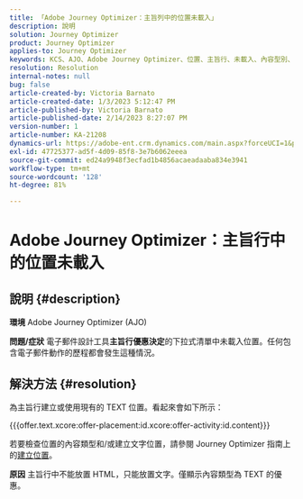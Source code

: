 ```yaml
---
title: 「Adobe Journey Optimizer：主旨列中的位置未載入」
description: 說明
solution: Journey Optimizer
product: Journey Optimizer
applies-to: Journey Optimizer
keywords: KCS、AJO、Adobe Journey Optimizer、位置、主旨行、未載入、內容型別、html、文字
resolution: Resolution
internal-notes: null
bug: false
article-created-by: Victoria Barnato
article-created-date: 1/3/2023 5:12:47 PM
article-published-by: Victoria Barnato
article-published-date: 2/14/2023 8:27:07 PM
version-number: 1
article-number: KA-21208
dynamics-url: https://adobe-ent.crm.dynamics.com/main.aspx?forceUCI=1&pagetype=entityrecord&etn=knowledgearticle&id=1597f3d5-898b-ed11-81ad-6045bd0067ea
exl-id: 47725377-ad5f-4d09-85f8-3e7b6062eeea
source-git-commit: ed24a9948f3ecfad1b4856acaeadaaba834e3941
workflow-type: tm+mt
source-wordcount: '128'
ht-degree: 81%

---
```


# Adobe Journey Optimizer：主旨行中的位置未載入

## 說明 {#description}

<b>環境</b>
Adobe Journey Optimizer (AJO)


<b>問題/症狀</b>
電子郵件設計工具<b>主旨行</b><b>優惠決定</b>的下拉式清單中未載入位置。任何包含電子郵件動作的歷程都會發生這種情況。


## 解決方法 {#resolution}


為主旨行建立或使用現有的 TEXT 位置。看起來會如下所示：

{{{offer.text.xcore:offer-placement:id.xcore:offer-activity:id.content}}}

若要檢查位置的內容類型和/或建立文字位置，請參閱 Journey Optimizer 指南上的[建立位置](https://experienceleague.adobe.com/docs/journey-optimizer/using/offer-decisioning/create-components/creating-placements.html)。


<b>原因</b>
主旨行中不能放置 HTML，只能放置文字。僅顯示內容類型為 TEXT 的優惠。
